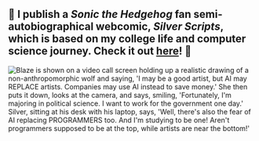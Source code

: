 ## 🤍 I publish a *Sonic the Hedgehog* fan semi-autobiographical webcomic, *Silver Scripts*, which is based on my college life and computer science journey. Check it out [here](https://princesspandalover.netlify.app/silverscripts/)! 🩵
![Blaze is shown on a video call screen holding up a realistic drawing of a non-anthropomorphic wolf and saying, 'I may be a good artist, but AI may REPLACE artists. Companies may use AI instead to save money.' She then puts it down, looks at the camera, and says, smiling, 'Fortunately, I'm majoring in political science. I want to work for the government one day.' Silver, sitting at his desk with his laptop, says, 'Well, there's also the fear of AI replacing PROGRAMMERS too. And I'm studying to be one! Aren't programmers supposed to be at the top, while artists are near the bottom!'](https://princesspandalover.netlify.app/silverscripts/img/comics/Comic1.png)
